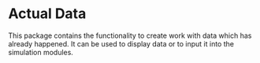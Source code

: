 # Actual Data

This package contains the functionality to create work with data which has already happened. It can be used to display
data or to input it into the simulation modules. 


